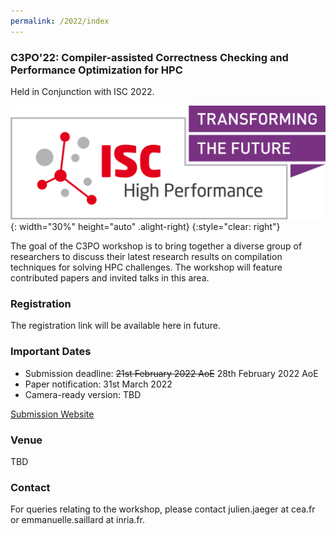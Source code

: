 ```yaml
---
permalink: /2022/index
---
```


<!-- ![Banner](/assets/banner_hamburg.jpg){:height="auto" width="100%"} -->

### C3PO'22: Compiler-assisted Correctness Checking and Performance Optimization for HPC

Held in Conjunction with ISC 2022.

![ISC2022](/assets/ISC2022_Logo.png){: width="30%" height="auto" .alight-right}
{:style="clear: right"}

The goal of the C3PO workshop is to bring together a diverse group of
researchers to discuss their latest research results on compilation techniques
for solving HPC challenges. The workshop will feature contributed papers and
invited talks in this area.

### Registration

The registration link will be available here in future.

### Important Dates

<!-- - Submission deadline: 21st Feburary 2022 AoE -->
- Submission deadline: ~~21st February 2022 AoE~~ 28th February 2022 AoE
- Paper notification: 31st March 2022
- Camera-ready version: TBD

[Submission Website](https://easychair.org/conferences/?conf=c3po22)

### Venue
TBD

### Contact

For queries relating to the workshop, please contact julien.jaeger at cea.fr or emmanuelle.saillard at inria.fr.
